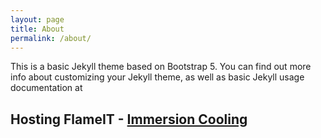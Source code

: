 ```yaml
---
layout: page
title: About
permalink: /about/
---
```


This is a basic Jekyll theme based on Bootstrap 5. You can find out more info about customizing your Jekyll theme, as well as basic Jekyll usage documentation at 

## Hosting FlameIT - [Immersion Cooling](https://flameit.io)